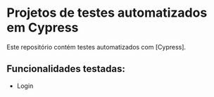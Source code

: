 # Projetos de testes automatizados em Cypress

Este repositório contém testes automatizados com [Cypress].

## Funcionalidades testadas:
- Login
